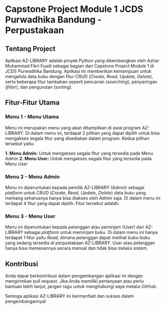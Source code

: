 # Capstone Project Module 1 JCDS Purwadhika Bandung - Perpustakaan

## Tentang Project

Aplikasi AZ-LIBRARY adalah proyek Python yang dikembangkan oleh Azhar Muhammad Fikri Fuadi sebagai bagian dari Capstone Project Module 1 di JCDS Purwadhika Bandung. Aplikasi ini memberikan kemampuan untuk mengelola data buku dengan fitur CRUD (_Create, Read, Update, Delete_), serta beberapa fitur tambahan seperti pencarian (_searching_), penyaringan (_filter_), dan pengurutan (_sorting_).

## Fitur-Fitur Utama

### Menu 1 - Menu Utama

Menu ini merupakan menu yang akan ditampilkan di awal program AZ-LIBRARY. Di dalam menu ini, terdapat 2 pilihan yang dapat dipilih untuk bisa mengakses segala fitur yang disediakan dalam program. Kedua pilihan tersebut yaitu:

**1. Menu Admin:** Untuk mengakses segala fitur yang tersedia pada Menu Admin
**2. Menu User:** Untuk mengakses segala fitur yang tersedia pada Menu User

### Menu 2 - Menu Admin

Menu ini diperuntukan kepada pemilik AZ-LIBRARY (Admin) sebagai _platform_ untuk CRUD (_Create, Read, Update, Delete_) data buku yang memang seharusnya hanya bisa diakses oleh Admin saja. Di dalam menu ini terdapat 4 fitur yang dapat dipilih. Fitur tersebut adalah:

### Menu 3 - Menu User

Menu ini diperuntukan kepada pelanggan atau peminjam (User) dari AZ-LIBRARY sebagai _platform_ untuk meminjam buku. Di dalam menu ini hanya terdapat 1 fitur yaitu _Read_, dimana pelanggan dapat melihat buku-buku yang sedang tersedia di perpustakaan AZ-LIBRARY. User atau pelanggan hanya bisa memesannya secara manual dan tidak bisa melalui sistem.

## Kontribusi

Anda dapat berkontribusi dalam pengembangan aplikasi ini dengan mengirimkan pull request. Jika Anda memiliki pertanyaan atau perlu bantuan lebih lanjut, jangan ragu untuk menghubungi saya melalui GitHub.

Semoga aplikasi AZ-LIBRARY ini bermanfaat dan sukses dalam pengembangannya!
